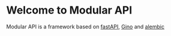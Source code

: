 # Welcome to Modular API

Modular API is a framework based on [fastAPI](https://fastapi.tiangolo.com/), [Gino](https://python-gino.org/docs/en/master/index.html) and [alembic](https://alembic.sqlalchemy.org/en/latest/)

## 